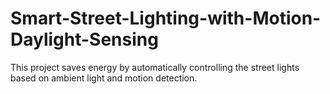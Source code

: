 # Smart-Street-Lighting-with-Motion-Daylight-Sensing
This project saves energy by automatically controlling the street lights based on ambient light and motion detection.
